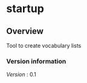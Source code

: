 # startup


<a name="overview"></a>
## Overview
Tool to create vocabulary lists


### Version information
*Version* : 0.1



